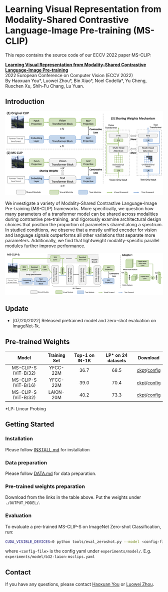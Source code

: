 # Learning Visual Representation from Modality-Shared Contrastive Language-Image Pre-training (MS-CLIP)

This repo contains the source code of our ECCV 2022 paper MS-CLIP:

[**Learning Visual Representation from Modality-Shared Contrastive Language-Image Pre-training**](https://arxiv.org/abs/2207.12661)
<br>
2022 European Conference on Computer Vision (ECCV 2022)
<br>
By Haoxuan You*, Luowei Zhou*, Bin Xiao*, Noel Codella*, Yu Cheng, Ruochen Xu, Shih-Fu Chang, Lu Yuan.


## Introduction
![MS-CLIP](/Figs/diagram1.png)

We investigate a variety of Modality-Shared Contrastive Language-Image Pre-training (MS-CLIP) frameworks. More specifically, we question how many parameters of a transformer model can be shared across modalities during contrastive pre-training, and rigorously examine architectural design choices that position the proportion of parameters shared along a spectrum. In studied conditions, we observe that a mostly unified encoder for vision and language signals outperforms all other variations that separate more parameters. Additionally, we find that lightweight modality-specific parallel modules further improve performance.

![MS-CLIP-S](/Figs/diagram2.png)


## Update
- [07/20/2022] Released pretrained model and zero-shot evaluation on ImageNet-1k.

## Pre-trained Weights
| Model | Training Set | Top-1 on IN-1K | LP* on 24 datasets | Download
| :----: | :---: | :---: | :---: | :---: |
| MS-CLIP-S (ViT-B/32) | YFCC-22M | 36.7 | 68.5 | [ckpt](https://1drv.ms/u/s!ApxSG5cLDhMkg4M4h8GPb7QYsUoM6Q)/[config](experiments/model/b32-yfcc-msclips.yaml)
| MS-CLIP-S (ViT-B/16) | YFCC-22M | 39.0 | 70.4 | [ckpt](https://1drv.ms/u/s!ApxSG5cLDhMkg4M3PYoDKdcrR7NOgQ?e=ExKwEW)/[config](experiments/model/b16-yfcc-msclips.yaml)
| MS-CLIP-S (ViT-B/32) |LAION-20M| 40.2 | 73.3 | [ckpt](https://1drv.ms/u/s!ApxSG5cLDhMkg4M57QFPJzPrMReF8A?e=eGW8NX)/[config](experiments/model/b32-laion-msclips.yaml)

*LP: Linear Probing

## Getting Started
### Installation
Please follow [INSTALL.md](./INSTALL.md) for installation
### Data preparation
Please follow [DATA.md](./DATASET/DATA.md) for data preparation.
### Pre-trained weights preparation
Download from the links in the table above. Put the weights under `./OUTPUT_MODEL/`.
### Evaluation
To evaluate a pre-trained MS-CLIP-S on ImageNet Zero-shot Classification, run:

```bash
CUDA_VISIBLE_DEVICES=0 python tools/eval_zeroshot.py --model <config-file> 
```
where `<config-file>` is the config yaml under `experiments/model/`. E.g. `experiments/model/b32-laion-msclips.yaml`


<!-- ## Citation
If you find this project useful for your research, please kindly cite our paper:

```bibtex
@incollection{NIPS2019_8940,
title = {PointDAN: A Multi-Scale 3D Domain Adaption Network for Point Cloud Representation},
author = {Qin, Can and You, Haoxuan and Wang, Lichen and Kuo, C.-C. Jay and Fu, Yun},
booktitle = {Advances in Neural Information Processing Systems 32},
editor = {H. Wallach and H. Larochelle and A. Beygelzimer and F. d\textquotesingle Alch\'{e}-Buc and E. Fox and R. Garnett},
pages = {7190--7201},
year = {2019},
publisher = {Curran Associates, Inc.},
url = {http://papers.nips.cc/paper/8940-pointdan-a-multi-scale-3d-domain-adaption-network-for-point-cloud-representation.pdf}
}
``` -->

## Contact
If you have any questions, please contact [Haoxuan You](haoxuanyou@gmail.com) or [Luowei Zhou](zhouluoweiwest@gmail.com).
